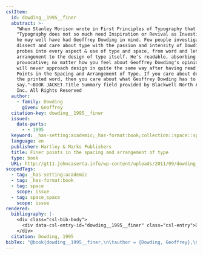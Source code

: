 ```yaml
---
cslItem:
  id: dowding__1995__finer
  abstract: >-
    "When Stanley Morison wrote in First Principles of Typography that
    "Typography does not so much need Inspiration or Revival as Investigation,"
    he may well have had Geoffrey Dowding in mind. Few people investigate,
    dissect and care about type with the passion and intensity of Dowding. He
    probes into every aspect & use of type and space, from word and letter
    arrangement to the design of type itself. He's readable, absorbing and
    provocative; no matter how you feel about Geoffrey Dowding's opinions, you
    will never approach design in quite the same way after having read Finer
    Points in the Spacing and Arrangement of Type. If you care about design and
    the printed word, then you care about what Geoffrey Dowding has to
    say."–BOOK JACKET.Title Summary field provided by Blackwell North America,
    Inc. All Rights Reserved
  author:
    - family: Dowding
      given: Geoffrey
  citation-key: dowding__1995__finer
  issued:
    date-parts:
      - - 1995
  keyword: _has-setting:academic;_has-format:book;collection::space::space_space
  language: en
  publisher: Hartley & Marks Publishers
  title: Finer points in the spacing and arrangement of type
  type: book
  URL: http://gt11.johncaserta.info/wp-content/uploads/2011/09/dowding_text.pdf
scopedTags:
  - tag: _has-setting:academic
  - tag: _has-format:book
  - tag: space
    scope: issue
  - tag: space_space
    scope: issue
rendered:
  bibliography: |-
    <div class="csl-bib-body">
      <div data-csl-entry-id="dowding__1995__finer" class="csl-entry">Dowding, G. 1995 <i>Finer points in the spacing and arrangement of type</i>. Hartley &#38; Marks Publishers. Available at: http://gt11.johncaserta.info/wp-content/uploads/2011/09/dowding_text.pdf.</div>
    </div>
  citation: Dowding, 1995
bibTex: "@book{dowding__1995__finer,\n\tauthor = {Dowding, Geoffrey},\n\tyear = {1995},\n\tpublisher = {Hartley & Marks Publishers},\n\ttitle = {Finer points in the spacing and arrangement of type},\n}\n\n"
---
```

